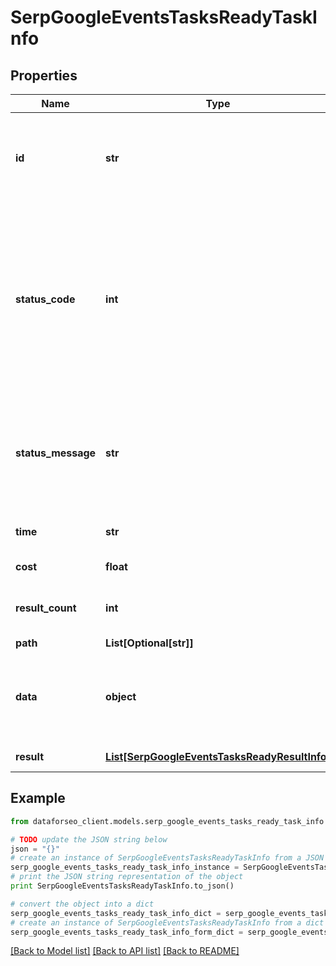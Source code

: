 # SerpGoogleEventsTasksReadyTaskInfo


## Properties

Name | Type | Description | Notes
------------ | ------------- | ------------- | -------------
**id** | **str** | task identifier unique task identifier in our system in the UUID format | [optional] 
**status_code** | **int** | status code of the task generated by DataForSEO, can be within the following range: 10000-60000 you can find the full list of the response codes here | [optional] 
**status_message** | **str** | informational message of the task you can find the full list of general informational messages here | [optional] 
**time** | **str** | execution time, seconds | [optional] 
**cost** | **float** | total tasks cost, USD | [optional] 
**result_count** | **int** | number of elements in the result array | [optional] 
**path** | **List[Optional[str]]** | URL path | [optional] 
**data** | **object** | contains the same parameters that you specified in the POST request | [optional] 
**result** | [**List[SerpGoogleEventsTasksReadyResultInfo]**](SerpGoogleEventsTasksReadyResultInfo.md) | array of results | [optional] 

## Example

```python
from dataforseo_client.models.serp_google_events_tasks_ready_task_info import SerpGoogleEventsTasksReadyTaskInfo

# TODO update the JSON string below
json = "{}"
# create an instance of SerpGoogleEventsTasksReadyTaskInfo from a JSON string
serp_google_events_tasks_ready_task_info_instance = SerpGoogleEventsTasksReadyTaskInfo.from_json(json)
# print the JSON string representation of the object
print SerpGoogleEventsTasksReadyTaskInfo.to_json()

# convert the object into a dict
serp_google_events_tasks_ready_task_info_dict = serp_google_events_tasks_ready_task_info_instance.to_dict()
# create an instance of SerpGoogleEventsTasksReadyTaskInfo from a dict
serp_google_events_tasks_ready_task_info_form_dict = serp_google_events_tasks_ready_task_info.from_dict(serp_google_events_tasks_ready_task_info_dict)
```
[[Back to Model list]](../README.md#documentation-for-models) [[Back to API list]](../README.md#documentation-for-api-endpoints) [[Back to README]](../README.md)


